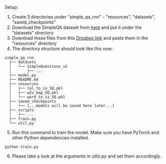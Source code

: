 Setup:
1. Create 3 directories under "simple_qa_rnn" - "resources", "datasets", "saved_checkpoints" 
2. Download the SimpleQA dataset from [here](https://github.com/castorini/data) and put it under the "datasets" directory
3. Download these files from this [Dropbox link](https://www.dropbox.com/sh/e5g12v7zu7sgzf7/AACW272AqPZJIUC7-A40LAsNa?dl=0) and paste them in the "resources" directory
4. The directory structure should look like this now:
```
simple_qa_rnn
  ├── datasets
  │   └── SimpleQuestions_v2
  │       ├── ...
  ├── model.py
  ├── README.md
  ├── resources
  │   ├── rel_to_ix_SQ.pkl
  │   ├── w2v_map_SQ.pkl
  │   └── word_to_ix_SQ.pkl
  ├── saved_checkpoints
  │   └── [...models will be saved here later...]
  ├── scripts
  │   ├── ...
  ├── train.py
  └── util.py
```
5. Run this command to train the model. Make sure you have PyTorch and other Python dependencies installed.
```
python train.py 
```
6. Please take a look at the arguments in utils.py and set them accordingly.
